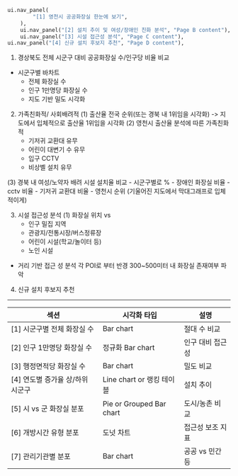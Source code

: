 ```py
ui.nav_panel(
        "[1] 영천시 공공화장실 한눈에 보기",
    ),
    ui.nav_panel("[2] 설치 추이 및 여성/장애인 친화 분석", "Page B content"),
    ui.nav_panel("[3] 시설 접근성 분석", "Page C content"),
ui.nav_panel("[4] 신규 설치 후보지 추천", "Page D content"),
```

1. 경상북도 전체 시군구 대비 공공화장실 수/인구당 비율 비교
- 시군구별 바차트
    - 전체 화장실 수
    - 인구 1만명당 화장실 수
    - 지도 기반 밀도 시각화

2. 가족친화적/ 사회배려적 
(1) 출산율 전국 순위(또는 경북 내 1위임을 시각화) -> 지도에서 입체적으로 출산율 1위임을 시각화
(2) 영천시 출산율 분석에 따른 가족친화적
    - 기저귀 교환대 유무
    - 어린이 대변기 수 유무
    - 입구 CCTV
    - 비상벨 설치 유무

(3) 경북 내 여성/노약자 배려 시설 설치율 비교
    - 시군구별로 %
        - 장애인 화장실 비율
        - cctv 비율
        - 기저귀 교환대 비율
    - 영천시 순위 (기울어진 지도에서 막대그래프로 입체적이게)


3. 시설 접근성 분석
(1) 화장실 위치 vs 
    - 인구 밀집 지역
    - 관광지/전통시장/버스정류장
    - 어린이 시설(학교/놀이터 등)
    - 노인 시설

- 거리 기반 접근 성 분석 각 POI로 부터 반경 300~500미터 내 화장실 존재여부 파악

4. 신규 설치 후보지 추천



---

| 섹션                    | 시각화 타입                   | 설명         |
| --------------------- | ------------------------ | ---------- |
| \[1] 시군구별 전체 화장실 수    | Bar chart                | 절대 수 비교    |
| \[2] 인구 1만명당 화장실 수    | 정규화 Bar chart            | 인구 대비 접근성  |
| \[3] 행정면적당 화장실 수      | Bar chart                | 밀도 비교      |
| \[4] 연도별 증가율 상/하위 시군구 | Line chart or 랭킹 테이블     | 설치 추이      |
| \[5] 시 vs 군 화장실 분포    | Pie or Grouped Bar chart | 도시/농촌 비교   |
| \[6] 개방시간 유형 분포       | 도넛 차트                    | 접근성 보조 지표  |
| \[7] 관리기관별 분포         | Bar chart                | 공공 vs 민간 등 |
